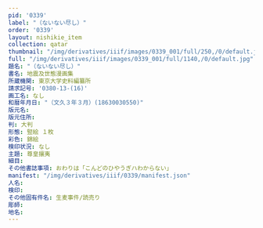 ```yaml
---
pid: '0339'
label: "（ないない尽し）"
order: '0339'
layout: nishikie_item
collection: qatar
thumbnail: "/img/derivatives/iiif/images/0339_001/full/250,/0/default.jpg"
full: "/img/derivatives/iiif/images/0339_001/full/1140,/0/default.jpg"
題名: "（ないない尽し）"
書名: 地震及世態漫画集
所蔵機関: 東京大学史料編纂所
請求記号: '0380-13-(16)'
画工名: なし
和暦年月日: "（文久３年３月）(18630030550)"
版元名: 
版元住所: 
判: 大判
形態: 竪絵 １枚
彩色: 錦絵
検印状況: なし
主題: 尊皇攘夷
細目: 
その他書誌事項: おわりは「こんどのひやうぎハわからない」
manifest: "/img/derivatives/iiif/0339/manifest.json"
人名: 
検印: 
その他固有件名: 生麦事件/読売り
彫師: 
地名: 
---
```

